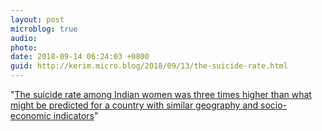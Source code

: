 ```yaml
---
layout: post
microblog: true
audio: 
photo: 
date: 2018-09-14 06:24:03 +0800
guid: http://kerim.micro.blog/2018/09/13/the-suicide-rate.html
---
```

"[The suicide rate among Indian women was three times higher than what might be predicted for a country with similar geography and socio-economic indicators](https://www.theguardian.com/world/2018/sep/13/nearly-two-out-of-five-women-who-commit-suicide-are-indian)"
